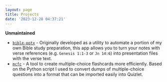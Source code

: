 ```yaml
---
layout: page
title: Projects
date: '2023-12-28 04:37:21'
---
```


 **Unmaintained**

- [`bible-pptx`](https://biblepptx.chechu.co) - Originally developed as a utility to automate a portion of my own Bible study preparation, this app allows you to turn your notes with verse references (e.g.&nbsp;`Genesis 1:1-3`&nbsp;or&nbsp;`Jn 14:6`) into presentation files with the verse text.
- [`mcfc`](https://chechu.co/mcfc) - A tool to create multiple-choice flashcards more efficiently. Based on the Python script I used to convert dumps of multiple-choice questions into a format that can be imported easily into Quizlet.
